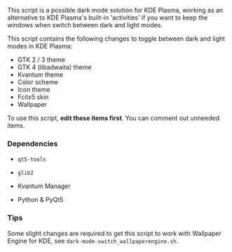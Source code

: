 This script is a possible dark mode solution for KDE Plasma, working as an alternative to KDE Plasma's built-in 'activities' if you want to keep the windows when switch between dark and light modes.

This script contains the following changes to toggle between dark and light modes in KDE Plasma:

- GTK 2 / 3 theme
- GTK 4 (libadwaita) theme
- Kvantum theme
- Color scheme
- Icon theme
- Fcitx5 skin
- Wallpaper

To use this script, **edit these items first**. You can comment out unneeded items.

### Dependencies

- `qt5-tools`

- `glib2`
- Kvantum Manager
- Python & PyQt5

### Tips

Some slight changes are required to get this script to work with Wallpaper Engine for KDE, see `dark-mode-switch_wallpaperengine.sh`.
